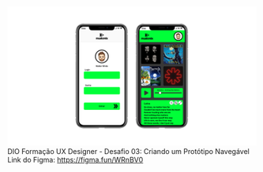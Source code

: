 ![profile](https://github.com/TnLima/dio-ux3/blob/main/assets/desafio%203.png)
DIO Formação UX Designer - Desafio 03: Criando um Protótipo Navegável
Link do Figma: https://figma.fun/WRnBV0 
